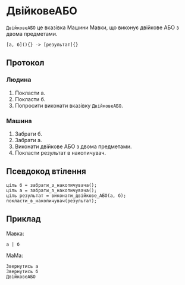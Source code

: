 # ДвійковеАБО

`ДвійковеАБО` <keyword>це</keyword> вказівка <subject>Машини Мавки</subject>, що виконує двійкове АБО з двома предметами.

```
[а, б](){} -> [результат]{}
```

## Протокол

### Людина

1. Покласти а.
2. Покласти б.
3. Попросити виконати вказівку `ДвійковеАБО`.

### Машина

1. Забрати б.
2. Забрати а.
3. Виконати двійкове АБО з двома предметами.
4. Покласти результат в накопичувач.

## Псевдокод втілення

```ціль
ціль б = забрати_з_накопичувача();
ціль а = забрати_з_накопичувача();
ціль результат = виконати_двійкове_АБО(а, б);
покласти_в_накопичувач(результат);
```

## Приклад

<subject>Мавка</subject>:

```мавка
а | б
```

<subject>МаМа</subject>:

```мама
Звернутись а
Звернутись б
ДвійковеАБО
```